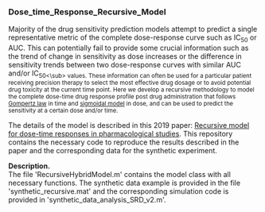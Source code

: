 ### Dose_time_Response_Recursive_Model  
Majority of the drug sensitivity prediction models attempt to predict a single representative metric of the complete dose-response curve such as IC<sub>50</sub> or AUC. This can potentially fail to provide some crucial information such as the trend of change in sensitivity as dose increases or the difference in sensitivity trends between two dose-response curves with similar AUC and/or IC<sub>50<\sub> values. These information can often be used for a particular patient receiving precision therapy to select the most effective drug dosage or to avoid potential drug toxicity at the current time point. Here we develop a recursive methodology to model the complete dose-time drug response profile post drug administration that follows [Gompertz law](https://en.wikipedia.org/wiki/Gompertz%E2%80%93Makeham_law_of_mortality) in time and [sigmoidal model](https://en.wikipedia.org/wiki/Sigmoid_function) in dose, and can be used to predict the sensitivity at a certain dose and/or time. 

The details of the model is described in this 2019 paper: [Recursive model for dose-time responses in pharmacological studies](https://bmcbioinformatics.biomedcentral.com/articles/10.1186/s12859-019-2831-4). This repository contains the necessary code to reproduce the results described in the paper and the corresponding data for the synthetic experiment.  

**Description.**  
The file 'RecursiveHybridModel.m' contains the model class with all necessary functions. The synthetic data example is provided in the file 'synthetic_recursive.mat' and the corresponding simulation code is provided in 'synthetic_data_analysis_SRD_v2.m'. 
